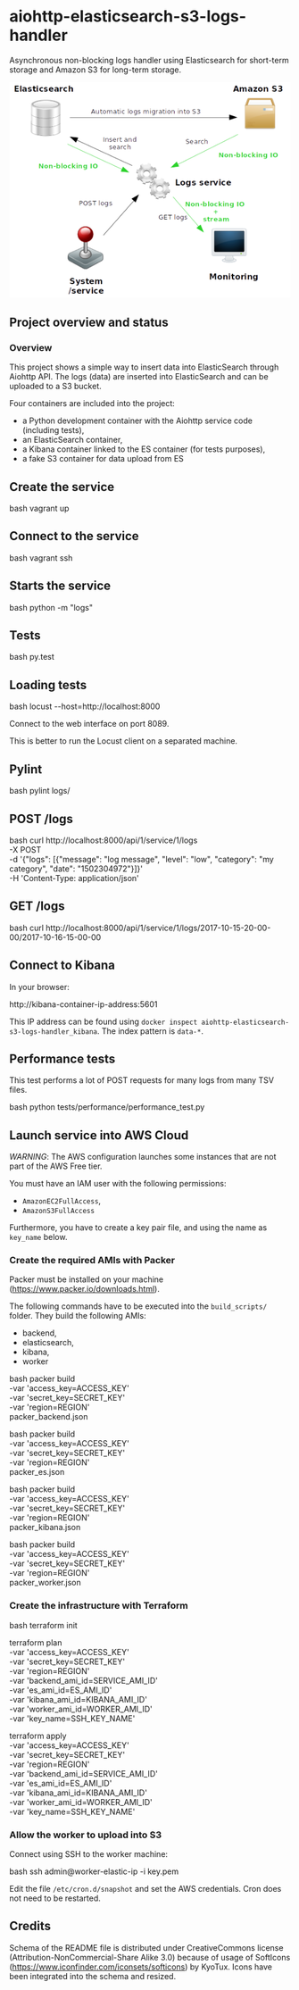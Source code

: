 # aiohttp-elasticsearch-s3-logs-handler

Asynchronous non-blocking logs handler using Elasticsearch for short-term storage
and Amazon S3 for long-term storage.

![Image 1](resources/architecture.png)

## Project overview and status

### Overview

This project shows a simple way to insert data into ElasticSearch through Aiohttp API.
The logs (data) are inserted into ElasticSearch and can be uploaded to a S3 bucket.

Four containers are included into the project:
* a Python development container with the Aiohttp service code (including tests),
* an ElasticSearch container,
* a Kibana container linked to the ES container (for tests purposes),
* a fake S3 container for data upload from ES

## Create the service

bash
vagrant up


## Connect to the service

bash
vagrant ssh


## Starts the service

bash
python -m "logs"


## Tests

bash
py.test


## Loading tests

bash
locust --host=http://localhost:8000


Connect to the web interface on port 8089.

This is better to run the Locust client on a separated machine.

## Pylint

bash
pylint logs/


## POST /logs

bash
curl http://localhost:8000/api/1/service/1/logs \
    -X POST \
    -d '{"logs": [{"message": "log message", "level": "low", "category": "my category", "date": "1502304972"}]}' \
    -H 'Content-Type: application/json'


## GET /logs

bash
curl http://localhost:8000/api/1/service/1/logs/2017-10-15-20-00-00/2017-10-16-15-00-00


## Connect to Kibana

In your browser:


http://kibana-container-ip-address:5601


This IP address can be found using `docker inspect aiohttp-elasticsearch-s3-logs-handler_kibana`.
The index pattern is `data-*`.

## Performance tests

This test performs a lot of POST requests for many logs from many TSV files.

bash
python tests/performance/performance_test.py


## Launch service into AWS Cloud

*WARNING*: The AWS configuration launches some instances
that are not part of the AWS Free tier.

You must have an IAM user with the following permissions:
 * `AmazonEC2FullAccess`,
 * `AmazonS3FullAccess`

Furthermore, you have to create a key pair file,
and using the name as `key_name` below.

### Create the required AMIs with Packer

Packer must be installed on your machine
(https://www.packer.io/downloads.html).

The following commands have to be executed into the `build_scripts/` folder.
They build the following AMIs:
 * backend,
 * elasticsearch,
 * kibana,
 * worker

bash
packer build \
    -var 'access_key=ACCESS_KEY' \
    -var 'secret_key=SECRET_KEY' \
    -var 'region=REGION' \
    packer_backend.json


bash
packer build \
    -var 'access_key=ACCESS_KEY' \
    -var 'secret_key=SECRET_KEY' \
    -var 'region=REGION' \
    packer_es.json


bash
packer build \
    -var 'access_key=ACCESS_KEY' \
    -var 'secret_key=SECRET_KEY' \
    -var 'region=REGION' \
    packer_kibana.json


bash
packer build \
    -var 'access_key=ACCESS_KEY' \
    -var 'secret_key=SECRET_KEY' \
    -var 'region=REGION' \
    packer_worker.json


### Create the infrastructure with Terraform

bash
terraform init

terraform plan \
    -var 'access_key=ACCESS_KEY' \
    -var 'secret_key=SECRET_KEY' \
    -var 'region=REGION' \
    -var 'backend_ami_id=SERVICE_AMI_ID' \
    -var 'es_ami_id=ES_AMI_ID' \
    -var 'kibana_ami_id=KIBANA_AMI_ID' \
    -var 'worker_ami_id=WORKER_AMI_ID' \
    -var 'key_name=SSH_KEY_NAME'

terraform apply \
    -var 'access_key=ACCESS_KEY' \
    -var 'secret_key=SECRET_KEY' \
    -var 'region=REGION' \
    -var 'backend_ami_id=SERVICE_AMI_ID' \
    -var 'es_ami_id=ES_AMI_ID' \
    -var 'kibana_ami_id=KIBANA_AMI_ID' \
    -var 'worker_ami_id=WORKER_AMI_ID' \
    -var 'key_name=SSH_KEY_NAME'


### Allow the worker to upload into S3

Connect using SSH to the worker machine:

bash
ssh admin@worker-elastic-ip -i key.pem


Edit the file `/etc/cron.d/snapshot` and set the AWS credentials.
Cron does not need to be restarted.

## Credits

Schema of the README file is distributed under CreativeCommons license
(Attribution-NonCommercial-Share Alike 3.0) because of usage of SoftIcons
(https://www.iconfinder.com/iconsets/softicons) by KyoTux.
Icons have been integrated into the schema and resized.
